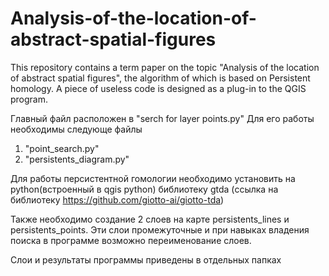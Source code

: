 # Analysis-of-the-location-of-abstract-spatial-figures
This repository contains a term paper on the topic "Analysis of the location of abstract spatial figures", the algorithm of which is based on Persistent homology. A piece of useless code is designed as a plug-in to the QGIS program.

Главный файл расположен в "serch for layer points.py"
Для его работы необходимы следующе файлы
1) "point_search.py"
2) "persistents_diagram.py"

Для работы персистентной гомологии необходимо установить на python(встроенный в qgis python) 
библиотеку gtda (ссылка на библиотеку https://github.com/giotto-ai/giotto-tda)

Также необходимо создание 2 слоев на карте persistents_lines и persistents_points. Эти слои промежуточные и при навыках владения поиска в программе
возможно переименование слоев.

Слои и результаты программы приведены в отдельных папках
